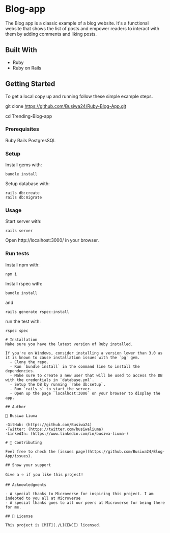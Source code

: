 # Blog-app

The Blog app is a classic example of a blog website. It's a functional website that shows the list of posts and empower readers to interact with them by adding comments and liking posts.

## Built With

- Ruby
- Ruby on Rails

## Getting Started

To get a local copy up and running follow these simple example steps.

git clone https://github.com/Busiwa24/Ruby-Blog-App.git

cd Trending-Blog-app

### Prerequisites

Ruby
Rails
PostgresSQL

### Setup

Install gems with:

```
bundle install
```

Setup database with:

```
rails db:create
rails db:migrate
```

### Usage

Start server with:

```
rails server
```

Open http://localhost:3000/ in your browser.

### Run tests

Install npm with:

```
npm i
```

Install rspec with:

```
bundle install
```

and

```
rails generate rspec:install
```

run the test with:

```
rspec spec

# Installation 
Make sure you have the latest version of Ruby installed.

If you're on Windows, consider installing a version lower than 3.0 as it is known to cause installation issues with the `pg` gem.
  - Clone the repo.
  - Run `bundle install` in the command line to install the dependencies.
  - Make sure to create a new user that will be used to access the DB with the credentials in `database.yml`.
  - Setup the DB by running `rake db:setup`.
  - Run `rails s` to start the server.
  - Open up the page `localhost:3000` on your browser to display the app.

## Author

👤 Busiwa Liuma

-GitHub: (https://github.com/Busiwa24) 
-Twitter: (https://twitter.com/busiwaliuma) 
-LinkedIn: (https://www.linkedin.com/in/busiwa-liuma-)

# 🤝 Contributing

Feel free to check the [issues page](https://github.com/Busiwa24/Blog-App/issues).

## Show your support

Give a ⭐️ if you like this project!

## Acknowledgments

- A special thanks to Microverse for inspiring this project. I am indebted to you all at Microverse
- A special thanks goes to all our peers at Microverse for being there for me.

## 📝 License

This project is [MIT](./LICENCE) licensed.



